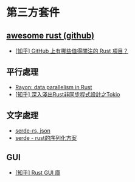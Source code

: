 # 第三方套件

## [awesome rust \(github\)](https://github.com/rust-unofficial/awesome-rust)

* [\[知乎\] GitHub 上有哪些值得關注的 Rust 項目？](https://www.zhihu.com/question/30511494/answer/649921526)

## 平行處理

* [Rayon: data parallelism in Rust](https://smallcultfollowing.com/babysteps/blog/2015/12/18/rayon-data-parallelism-in-rust/)
* [\[知乎\] 深入淺出Rust非同步程式設計之Tokio](https://zhuanlan.zhihu.com/p/107820568)

## 文字處理

* [serde-rs, json](https://github.com/serde-rs/json)
* [serde - rust的序列化方案](https://zhuanlan.zhihu.com/p/54004232)

## GUI

* [\[知乎\] Rust GUI 庫](https://zhuanlan.zhihu.com/p/278012049)



